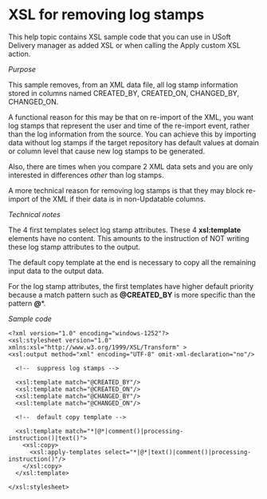 # XSL for removing log stamps

This help topic contains XSL sample code that you can use in USoft Delivery manager as added XSL or when calling the Apply custom XSL action.

*Purpose*

This sample removes, from an XML data file, all log stamp information stored in columns named CREATED_BY, CREATED_ON, CHANGED_BY, CHANGED_ON.

A functional reason for this may be that on re-import of the XML, you want log stamps that represent the user and time of the re-import event, rather than the log information from the source. You can achieve this by importing data without log stamps if the target repository has default values at domain or column level that cause new log stamps to be generated.

Also, there are times when you compare 2 XML data sets and you are only interested in differences *other* than log stamps.

A more technical reason for removing log stamps is that they may block re-import of the XML if their data is in non-Updatable columns.

*Technical notes*

The 4 first templates select log stamp attributes. These 4 **xsl:template** elements have no content. This amounts to the instruction of NOT writing these log stamp attributes to the output.

The default copy template at the end is necessary to copy all the remaining input data to the output data.

For the log stamp attributes, the first templates have higher default priority because a match pattern such as **@CREATED_BY** is more specific than the pattern **@***.

*Sample code*

```language-xml
<?xml version="1.0" encoding="windows-1252"?>
<xsl:stylesheet version="1.0" xmlns:xsl="http://www.w3.org/1999/XSL/Transform" >
<xsl:output method="xml" encoding="UTF-8" omit-xml-declaration="no"/>

  <!--  suppress log stamps -->

  <xsl:template match="@CREATED_BY"/>
  <xsl:template match="@CREATED_ON"/>
  <xsl:template match="@CHANGED_BY"/>
  <xsl:template match="@CHANGED_ON"/>

  <!--  default copy template -->

  <xsl:template match="*|@*|comment()|processing-instruction()|text()">
    <xsl:copy>
      <xsl:apply-templates select="*|@*|text()|comment()|processing-instruction()"/>
    </xsl:copy>
  </xsl:template>

</xsl:stylesheet>
```